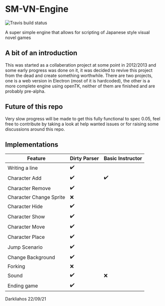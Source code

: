 # SM-VN-Engine 
![Travis build status](https://app.travis-ci.com/darkliahos/SM-VN-Engine.svg?branch=master)

A super simple engine that allows for scripting of Japanese style visual novel games

## A bit of an introduction

This was started as a collaberation project at some point in 2012/2013 and some early progress was done on it, it was decided to revive this project from the dead and create something worthwhile. There are two projects, one is a web version in Electron (most of it is hardcoded), the other is a more complete engine using openTK, neither of them are finished and are probably pre-alpha. 

## Future of this repo
Very slow progress will be made to get this fully functional to spec 0.05, feel free to contribute by taking a look at help wanted issues or for raising some discussions around this repo. 

## Implementations

| Feature       | Dirty Parser  | Basic Instructor |
| ------------- | ------------- | ------------- |
| Writing a line | :heavy_check_mark:  |  |
| Character Add  |  :heavy_check_mark:   |  :heavy_check_mark: |
| Character Remove  |  :heavy_check_mark:   |   |
| Character Change Sprite  |  :x:   |   |
| Character Hide  |  :heavy_check_mark:   |   |
| Character Show  |  :heavy_check_mark:   |   |
| Character Move  |  :heavy_check_mark:   |   |
| Character Place  |  :heavy_check_mark:   |    |
| Jump Scenario  |  :heavy_check_mark:   |    |
| Change Background  |  :heavy_check_mark:   |    |
| Forking  |  :x:   |   |
| Sound  |  :heavy_check_mark:   | :x:  |
| Ending game  |   :heavy_check_mark:   |   |

Darkliahos
22/09/21
